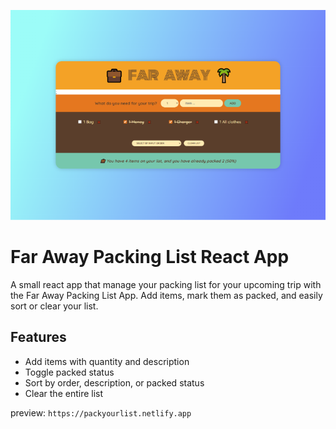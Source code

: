 ![Far Away Screenshot](./assets/supershot.png)

# Far Away Packing List React App

A small react app that manage your packing list for your upcoming trip with the Far Away Packing List App. Add items, mark them as packed, and easily sort or clear your list.

## Features

- Add items with quantity and description
- Toggle packed status
- Sort by order, description, or packed status
- Clear the entire list

preview: `https://packyourlist.netlify.app`
